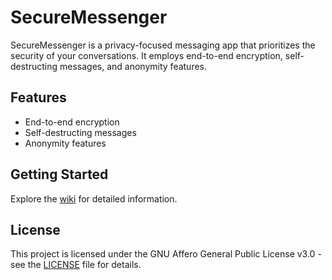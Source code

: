 # SecureMessenger

SecureMessenger is a privacy-focused messaging app that prioritizes the security of your conversations. It employs end-to-end encryption, self-destructing messages, and anonymity features.

## Features
- End-to-end encryption
- Self-destructing messages
- Anonymity features

## Getting Started
Explore the [wiki](docs/wiki.md) for detailed information.

## License
This project is licensed under the GNU Affero General Public License v3.0 - see the [LICENSE](LICENSE) file for details.


